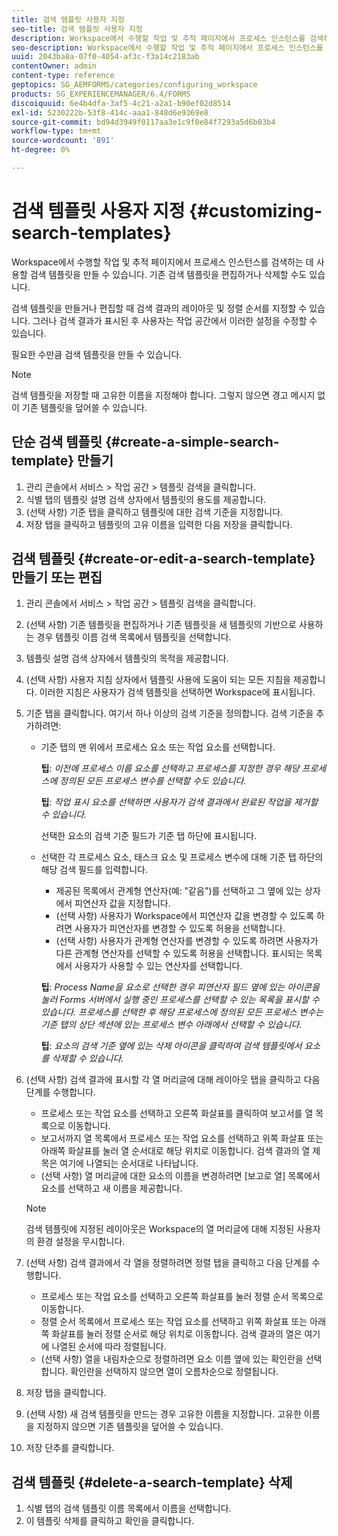 ```yaml
---
title: 검색 템플릿 사용자 지정
seo-title: 검색 템플릿 사용자 지정
description: Workspace에서 수행할 작업 및 추적 페이지에서 프로세스 인스턴스를 검색하는 데 사용할 검색 템플릿을 만들 수 있습니다. 기존 검색 템플릿을 편집하거나 삭제할 수도 있습니다.
seo-description: Workspace에서 수행할 작업 및 추적 페이지에서 프로세스 인스턴스를 검색하는 데 사용할 검색 템플릿을 만들 수 있습니다. 기존 검색 템플릿을 편집하거나 삭제할 수도 있습니다.
uuid: 2043ba8a-07f0-4054-af3c-f3a14c2183ab
contentOwner: admin
content-type: reference
geptopics: SG_AEMFORMS/categories/configuring_workspace
products: SG_EXPERIENCEMANAGER/6.4/FORMS
discoiquuid: 6e4b4dfa-3af5-4c21-a2a1-b90ef02d8514
exl-id: 5230222b-53f8-414c-aaa1-848d6e9369e8
source-git-commit: bd94d3949f0117aa3e1c9f0e84f7293a5d6b03b4
workflow-type: tm+mt
source-wordcount: '891'
ht-degree: 0%

---
```


# 검색 템플릿 사용자 지정 {#customizing-search-templates}

Workspace에서 수행할 작업 및 추적 페이지에서 프로세스 인스턴스를 검색하는 데 사용할 검색 템플릿을 만들 수 있습니다. 기존 검색 템플릿을 편집하거나 삭제할 수도 있습니다.

검색 템플릿을 만들거나 편집할 때 검색 결과의 레이아웃 및 정렬 순서를 지정할 수 있습니다. 그러나 검색 결과가 표시된 후 사용자는 작업 공간에서 이러한 설정을 수정할 수 있습니다.

필요한 수만큼 검색 템플릿을 만들 수 있습니다.

>[!NOTE]
>
>검색 템플릿을 저장할 때 고유한 이름을 지정해야 합니다. 그렇지 않으면 경고 메시지 없이 기존 템플릿을 덮어쓸 수 있습니다.

## 단순 검색 템플릿 {#create-a-simple-search-template} 만들기

1. 관리 콘솔에서 서비스 > 작업 공간 > 템플릿 검색을 클릭합니다.
1. 식별 탭의 템플릿 설명 검색 상자에서 템플릿의 용도를 제공합니다.
1. (선택 사항) 기준 탭을 클릭하고 템플릿에 대한 검색 기준을 지정합니다.
1. 저장 탭을 클릭하고 템플릿의 고유 이름을 입력한 다음 저장을 클릭합니다.

## 검색 템플릿 {#create-or-edit-a-search-template} 만들기 또는 편집

1. 관리 콘솔에서 서비스 > 작업 공간 > 템플릿 검색을 클릭합니다.
1. (선택 사항) 기존 템플릿을 편집하거나 기존 템플릿을 새 템플릿의 기반으로 사용하는 경우 템플릿 이름 검색 목록에서 템플릿을 선택합니다.
1. 템플릿 설명 검색 상자에서 템플릿의 목적을 제공합니다.
1. (선택 사항) 사용자 지침 상자에서 템플릿 사용에 도움이 되는 모든 지침을 제공합니다. 이러한 지침은 사용자가 검색 템플릿을 선택하면 Workspace에 표시됩니다.
1. 기준 탭을 클릭합니다. 여기서 하나 이상의 검색 기준을 정의합니다. 검색 기준을 추가하려면:

   * 기준 탭의 맨 위에서 프로세스 요소 또는 작업 요소를 선택합니다.

      **팁**: *이전에 프로세스 이름 요소를 선택하고 프로세스를 지정한 경우 해당 프로세스에 정의된 모든 프로세스 변수를 선택할 수도 있습니다.*

      **팁**: *작업 표시 요소를 선택하면 사용자가 검색 결과에서 완료된 작업을 제거할 수 있습니다.*

      선택한 요소의 검색 기준 필드가 기준 탭 하단에 표시됩니다.

   * 선택한 각 프로세스 요소, 태스크 요소 및 프로세스 변수에 대해 기준 탭 하단의 해당 검색 필드를 입력합니다.

      * 제공된 목록에서 관계형 연산자(예: &quot;같음&quot;)를 선택하고 그 옆에 있는 상자에서 피연산자 값을 지정합니다.
      * (선택 사항) 사용자가 Workspace에서 피연산자 값을 변경할 수 있도록 하려면 사용자가 피연산자를 변경할 수 있도록 허용을 선택합니다.
      * (선택 사항) 사용자가 관계형 연산자를 변경할 수 있도록 하려면 사용자가 다른 관계형 연산자를 선택할 수 있도록 허용을 선택합니다. 표시되는 목록에서 사용자가 사용할 수 있는 연산자를 선택합니다.

      **팁**: *Process Name을 요소로 선택한 경우 피연산자 필드 옆에 있는 아이콘을 눌러 Forms 서버에서 실행 중인 프로세스를 선택할 수 있는 목록을 표시할 수 있습니다. 프로세스를 선택한 후 해당 프로세스에 정의된 모든 프로세스 변수는 기준 탭의 상단 섹션에 있는 프로세스 변수 아래에서 선택할 수 있습니다.*

      **팁**: *요소의 검색 기준 옆에 있는 삭제 아이콘을 클릭하여 검색 템플릿에서 요소를 삭제할 수 있습니다.*


1. (선택 사항) 검색 결과에 표시할 각 열 머리글에 대해 레이아웃 탭을 클릭하고 다음 단계를 수행합니다.

   * 프로세스 또는 작업 요소를 선택하고 오른쪽 화살표를 클릭하여 보고서를 열 목록으로 이동합니다.
   * 보고서까지 열 목록에서 프로세스 또는 작업 요소를 선택하고 위쪽 화살표 또는 아래쪽 화살표를 눌러 열 순서대로 해당 위치로 이동합니다. 검색 결과의 열 제목은 여기에 나열되는 순서대로 나타납니다.
   * (선택 사항) 열 머리글에 대한 요소의 이름을 변경하려면 [보고로 열] 목록에서 요소를 선택하고 새 이름을 제공합니다.

   >[!NOTE]
   >
   >검색 템플릿에 지정된 레이아웃은 Workspace의 열 머리글에 대해 지정된 사용자의 환경 설정을 무시합니다.

1. (선택 사항) 검색 결과에서 각 열을 정렬하려면 정렬 탭을 클릭하고 다음 단계를 수행합니다.

   * 프로세스 또는 작업 요소를 선택하고 오른쪽 화살표를 눌러 정렬 순서 목록으로 이동합니다.
   * 정렬 순서 목록에서 프로세스 또는 작업 요소를 선택하고 위쪽 화살표 또는 아래쪽 화살표를 눌러 정렬 순서로 해당 위치로 이동합니다. 검색 결과의 열은 여기에 나열된 순서에 따라 정렬됩니다.
   * (선택 사항) 열을 내림차순으로 정렬하려면 요소 이름 옆에 있는 확인란을 선택합니다. 확인란을 선택하지 않으면 열이 오름차순으로 정렬됩니다.

1. 저장 탭을 클릭합니다.
1. (선택 사항) 새 검색 템플릿을 만드는 경우 고유한 이름을 지정합니다. 고유한 이름을 지정하지 않으면 기존 템플릿을 덮어쓸 수 있습니다.
1. 저장 단추를 클릭합니다.

## 검색 템플릿 {#delete-a-search-template} 삭제

1. 식별 탭의 검색 템플릿 이름 목록에서 이름을 선택합니다.
1. 이 템플릿 삭제를 클릭하고 확인을 클릭합니다.
